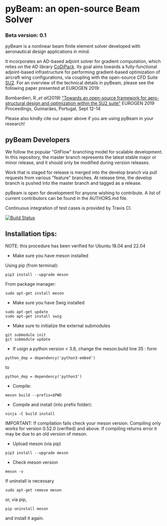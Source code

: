 # pyBeam: an open-source Beam Solver
### Beta version: 0.1

pyBeam is a nonlinear beam finite element solver developed with aeronautical design applications in mind.

It incorporates an AD-based adjoint solver for gradient computation, which relies on the AD library [CoDiPack](https://www.scicomp.uni-kl.de/codi/). Its goal aims towards a fully-functional adjoint-based infrastructure for performing gradient-based optimization of aircraft wing configurations, via coupling with the open-source CFD Suite [SU2](https://su2code.github.io). For an overview of the technical details in pyBeam, please see the following paper presented at EUROGEN 2019:

Bombardieri, R.,_et al_(2019) ["Towards an open-source framework for aero-structural design and optimization within the SU2 suite"](https://www.researchgate.net/publication/335972259_Towards_an_open-source_framework_for_aero-structural_design_and_optimization_within_the_SU2_suite) EUROGEN 2019 Proceedings, Guimarães, Portugal, Sept 12-14

Please also kindly cite our paper above if you are using pyBeam in your research!

## pyBeam Developers

We follow the popular "GitFlow" branching model for scalable development. In this repository, the master branch represents the latest stable major or minor release, and it should only be modified during version releases.

Work that is staged for release is merged into the develop branch via pull requests from various "feature" branches. At release time, the develop branch is pushed into the master branch and tagged as a release.

pyBeam is open for development for anyone wishing to contribute. A list of current contributors can be found in the AUTHORS.md file.

Continuous integration of test cases is provided by Travis CI.

[![Build Status](https://travis-ci.com/pyBeam/pyBeam.svg?branch=develop)](https://travis-ci.com/pyBeam/pyBeam)

## Installation tips:

NOTE: this procedure has been verified for Ubuntu 18.04 and 22.04

- Make sure you have meson installed

 Using pip (from terminal):
```
pip3 install --upgrade meson
```

From package manager:
```
sudo apt-get install meson
```

- Make sure you have Swig installed
```
sudo apt-get update
sudo apt-get install swig
```

- Make sure to initialize the external submodules
```
git submodule init
git submodule update
```

- If usign a python version < 3.8, change the meson.build line 35 :
form
```
python_dep = dependency('python3-embed')
```
to
```
python_dep = dependency('python3')
```

- Compile:
```
meson build --prefix=$PWD
```

- Compile and install (into prefix folder):
```
ninja -C build install
```

IMPORTANT: If compilation fails check your meson version. Compiling only works for version 0.52.0 (verified) and above. 
If compiling returns error it may be due to an old version of meson.

- Upload meson (via pip)
```
pip3 install --upgrade meson
```

- Check meson version
```
meson -v
```

If uninstall is necessary
```
sudo apt-get remove meson
```
or, via pip,
```
pip uninstall meson
```
and install it again.

